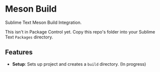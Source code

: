 # Meson Build

Sublime Text Meson Build Integration.

This isn't in Package Control yet. Copy this repo's folder into your Sublime Text `Packages` directory.

## Features

- **Setup**: Sets up project and creates a `build` directory. (In progress)
